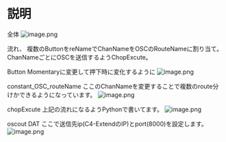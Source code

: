  # 説明
全体
![image.png](https://qiita-image-store.s3.ap-northeast-1.amazonaws.com/0/149571/fcd39b26-d767-7bd9-3d08-1d34d5999344.png)

流れ、
複数のButtonをreNameでChanNameをOSCのRouteNameに割り当て。
ChanNameごとにOSCを送信するようChopExcute。

Button
Momentaryに変更して押下時に変化するように
![image.png](https://qiita-image-store.s3.ap-northeast-1.amazonaws.com/0/149571/f4ec278a-b281-a128-3814-3a17587aa45e.png)

constant_OSC_routeName
ここのChanNameを変更することで複数のroute分けかできるようになっています。
![image.png](https://qiita-image-store.s3.ap-northeast-1.amazonaws.com/0/149571/debdeed4-301d-fef7-6f3d-471caa319334.png)


chopExcute
上記の流れになるようPythonで書いてます。
![image.png](https://qiita-image-store.s3.ap-northeast-1.amazonaws.com/0/149571/f3efd912-8195-9267-7c39-063e512c178a.png)

oscout DAT
ここで送信先ip(C4-ExtendのIP)とport(8000)を設定します。
![image.png](https://qiita-image-store.s3.ap-northeast-1.amazonaws.com/0/149571/b54a0248-0fd0-d936-89dd-8b03c75b3570.png)

